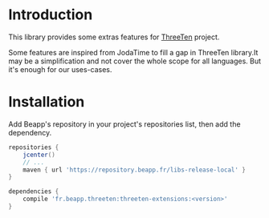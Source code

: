 # Introduction

This library provides some extras features for [ThreeTen](http://www.threeten.org/) project.

Some features are inspired from JodaTime to fill a gap in ThreeTen library.It may be a simplification and not cover the whole scope for all languages. But it's enough for our uses-cases.

# Installation

Add Beapp's repository in your project's repositories list, then add the dependency.

```groovy
repositories {
    jcenter()
    // ...
    maven { url 'https://repository.beapp.fr/libs-release-local' }
}

dependencies {
    compile 'fr.beapp.threeten:threeten-extensions:<version>'
}
```
